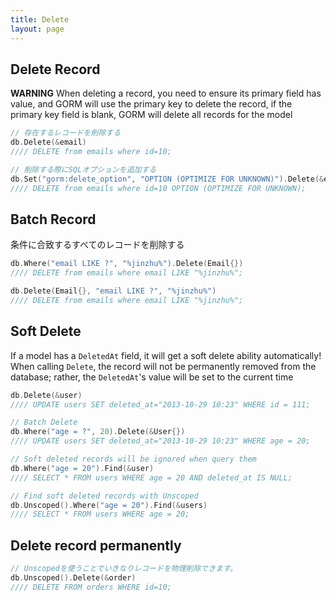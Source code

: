 ```yaml
---
title: Delete
layout: page
---
```

## Delete Record

**WARNING** When deleting a record, you need to ensure its primary field has value, and GORM will use the primary key to delete the record, if the primary key field is blank, GORM will delete all records for the model

```go
// 存在するレコードを削除する
db.Delete(&email)
//// DELETE from emails where id=10;

// 削除する際にSQLオプションを追加する
db.Set("gorm:delete_option", "OPTION (OPTIMIZE FOR UNKNOWN)").Delete(&email)
//// DELETE from emails where id=10 OPTION (OPTIMIZE FOR UNKNOWN);
```

## Batch Record

条件に合致するすべてのレコードを削除する

```go
db.Where("email LIKE ?", "%jinzhu%").Delete(Email{})
//// DELETE from emails where email LIKE "%jinzhu%";

db.Delete(Email{}, "email LIKE ?", "%jinzhu%")
//// DELETE from emails where email LIKE "%jinzhu%";
```

## Soft Delete

If a model has a `DeletedAt` field, it will get a soft delete ability automatically! When calling `Delete`, the record will not be permanently removed from the database; rather, the `DeletedAt`'s value will be set to the current time

```go
db.Delete(&user)
//// UPDATE users SET deleted_at="2013-10-29 10:23" WHERE id = 111;

// Batch Delete
db.Where("age = ?", 20).Delete(&User{})
//// UPDATE users SET deleted_at="2013-10-29 10:23" WHERE age = 20;

// Soft deleted records will be ignored when query them
db.Where("age = 20").Find(&user)
//// SELECT * FROM users WHERE age = 20 AND deleted_at IS NULL;

// Find soft deleted records with Unscoped
db.Unscoped().Where("age = 20").Find(&users)
//// SELECT * FROM users WHERE age = 20;
```

## Delete record permanently

```go
// Unscopedを使うことでいきなりレコードを物理削除できます。
db.Unscoped().Delete(&order)
//// DELETE FROM orders WHERE id=10;
```